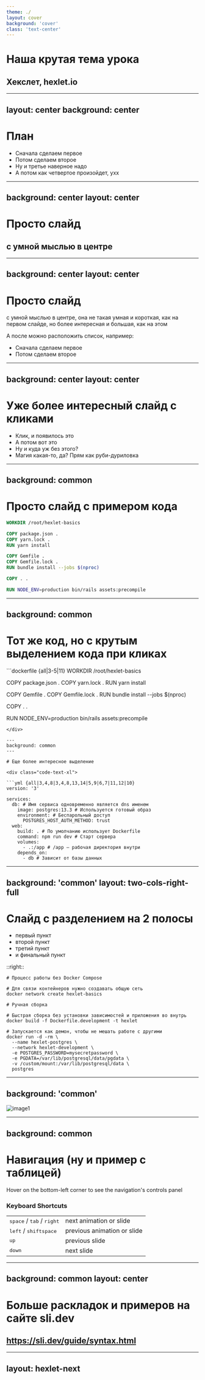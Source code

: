 ```yaml
---
theme: ./
layout: cover
background: 'cover'
class: 'text-center'
---
```


# Наша крутая тема урока
## Хекслет, hexlet.io

---
layout: center
background: center
---

# План

* Сначала сделаем первое
* Потом сделаем второе
* Ну и третье наверное надо
* А потом как четвертое произойдет, ухх

---
background: center
layout: center
---

# Просто слайд
## с умной мыслью в центре

---
background: center
layout: center
---

# Просто слайд

с умной мыслью в центре, она не такая умная и короткая, как на первом слайде, но более интересная и большая, как на этом

А после можно расположить список, например:

* Сначала сделаем первое
* Потом сделаем второе

---
background: center
layout: center
---

# Уже более интересный слайд с кликами

<v-clicks>

* Клик, и появилось это
* А потом вот это
* Ну и куда уж без этого?
* Магия какая-то, да? Прям как руби-дуриловка

</v-clicks>

---
background: common
---

# Просто слайд с примером кода

<div class="code-text-xl">

```dockerfile
WORKDIR /root/hexlet-basics

COPY package.json .
COPY yarn.lock .
RUN yarn install

COPY Gemfile .
COPY Gemfile.lock .
RUN bundle install --jobs $(nproc)

COPY . .

RUN NODE_ENV=production bin/rails assets:precompile
```

</div>


---
background: common
---

# Тот же код, но с крутым выделением кода при кликах

<div class="code-text-xl">
```dockerfile {all|3-5|11}
WORKDIR /root/hexlet-basics

COPY package.json .
COPY yarn.lock .
RUN yarn install

COPY Gemfile .
COPY Gemfile.lock .
RUN bundle install --jobs $(nproc)

COPY . .

RUN NODE_ENV=production bin/rails assets:precompile
```
</div>

---
background: common
---

# Еще более интересное выделение

<div class="code-text-xl">

```yml {all|3,4,8|3,4,8,13,14|5,9|6,7|11,12|10}
version: '3'

services:
  db: # Имя сервиса одновременно является dns именем
    image: postgres:13.3 # Используется готовый образ
    environment: # Беспарольный доступ
      POSTGRES_HOST_AUTH_METHOD: trust
  web:
    build: . # По умолчанию использует Dockerfile
    command: npm run dev # Старт сервера
    volumes:
      - .:/app # /app – рабочая директория внутри
    depends_on:
      - db # Зависит от базы данных
```
</div>

---
background: 'common'
layout: two-cols-right-full
---

# Слайд с разделением на 2 полосы

* первый пункт
* второй пункт
* третий пункт
* и финальный пункт

::right::

```shell
# Процесс работы без Docker Compose

# Для связи контейнеров нужно создавать общую сеть
docker network create hexlet-basics

# Ручная сборка

# Быстрая сборка без установки зависимостей и приложения во внутрь
docker build -f Dockerfile.development -t hexlet

# Запускается как демон, чтобы не мешать работе с другими
docker run -d -rm \
  --name hexlet-postgres \
  --network hexlet-development \
  -e POSTGRES_PASSWORD=mysecretpassword \
  -e PGDATA=/var/lib/postgresql/data/pgdata \
  -v /custom/mount:/var/lib/postgresql/data \
  postgres

```

---
background: 'common'
---
<!-- Просто картинка -->
![image1](assets/virtualization.png)


---
background: common
---

# Навигация (ну и пример с таблицей)

Hover on the bottom-left corner to see the navigation's controls panel

### Keyboard Shortcuts

|     |     |
| --- | --- |
| <kbd>space</kbd> / <kbd>tab</kbd> / <kbd>right</kbd> | next animation or slide |
| <kbd>left</kbd>  / <kbd>shift</kbd><kbd>space</kbd> | previous animation or slide |
| <kbd>up</kbd> | previous slide |
| <kbd>down</kbd> | next slide |

---
background: common
layout: center
---

# Больше раскладок и примеров на сайте sli.dev
## https://sli.dev/guide/syntax.html

<!-- Последний слайд всегда оставляем `hexlet-next` -->
---
layout: hexlet-next
---
